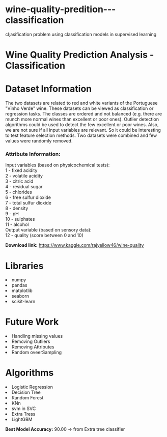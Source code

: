 # wine-quality-predition---classification
cl;asification problem using classification models in supervised learning  

# Wine Quality Prediction Analysis - Classification


# Dataset Information

   The two datasets are related to red and white variants of the Portuguese "Vinho Verde" wine. These datasets can be viewed as classification or regression tasks. The classes are ordered and not balanced (e.g. there are munch more normal wines than excellent or poor ones). Outlier detection algorithms could be used to detect the few excellent or poor wines. Also, we are not sure if all input variables are relevant. So it could be interesting to test feature selection methods. Two datasets were combined and few values were randomly removed.

### Attribute Information:
Input variables (based on physicochemical tests): \
1 - fixed acidity \
2 - volatile acidity \
3 - citric acid \
4 - residual sugar \
5 - chlorides \
6 - free sulfur dioxide \
7 - total sulfur dioxide \
8 - density \
9 - pH \
10 - sulphates \
11 - alcohol \
Output variable (based on sensory data): \
12 - quality (score between 0 and 10)

**Download link:** https://www.kaggle.com/rajyellow46/wine-quality

# Libraries

<li>numpy
<li>pandas
<li>matplotlib
<li>seaborn
<li>scikit-learn
    
    
    
 # Future Work 
<li>Handling missing values    
<li>Removing Outliers
<li>Removing Attributes
<li>Random oveerSampling

# Algorithms

<li>Logistic Regression
<li>Decision Tree
<li>Random Forest
<li>KNn
<li>svm in SVC
<li>Extra Tress
<li>LightGBM
  
**Best Model Accuracy:** 90.00 -> from Extra tree classifier 


    
 
